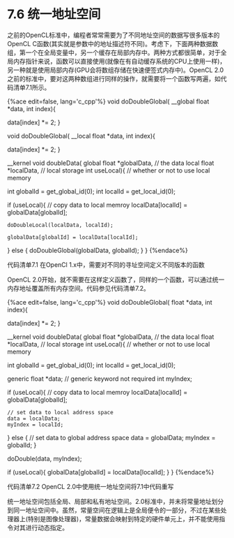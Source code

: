 # 7.6 统一地址空间

之前的OpenCL标准中，编程者常常需要为了不同地址空间的数据写很多版本的OpenCL C函数(其实就是参数中的地址描述符不同)。考虑下，下面两种数据数组，第一个在全局变量中，另一个缓存在局部内存中。两种方式都很简单，对于全局内存指针来说，函数可以直接使用(就像在有自动缓存系统的CPU上使用一样)，另一种就是使用局部内存(GPU会将数组存储在快速便签式内存中)。OpenCL 2.0之前的标准中，要对这两种数组进行同样的操作，就需要将一个函数写两遍，如代码清单7.1所示。

{%ace edit=false, lang='c_cpp'%}
void doDoubleGlobal(
  __global float *data,
  int index){

  data[index] *= 2;
}

void doDoubleGlobal(
  __local float *data,
  int index){

  data[index] *= 2;
}

__kernel
void doubleData(
  global float *globalData, // the data
  local float *localData, // local storage
  int useLocal){ // whether or not to use local memory

  int globalId = get_global_id(0);
  int localId = get_local_id(0);
  
  if (useLocal){
    // copy data to local memroy
    localData[localId] = globalData[globalId];
    
    doDoubleLocal(localData, localId);
    
    globalData[globalId] = localData[localId];
  } else {
    doDoubleGlobal(globalData, globalId);
  }
}
{%endace%}

代码清单7.1 在OpenCl 1.x中，需要对不同的寻址空间定义不同版本的函数

OpenCL 2.0开始，就不需要在这样定义函数了，同样的一个函数，可以通过统一内存地址覆盖所有内存空间。代码参见代码清单7.2。

{%ace edit=false, lang='c_cpp'%}
void doDoubleGlobal(
  float *data,
  int index){

  data[index] *= 2;
}

__kernel
void doubleData(
  global float *globalData, // the data
  local float *localData, // local storage
  int useLocal){ // whether or not to use local memory

  int globalId = get_global_id(0);
  int localId = get_local_id(0);
  
  generic float *data; // generic keyword not required
  int myIndex;
  
  if (useLocal){
    // copy data to local memroy
    localData[localId] = globalData[globalId];
    
    // set data to local address space
    data = localData;
    myIndex = localId;
  } else {
    // set data to global address space
    data = globalData;
    myIndex = globalId;
  }
  
  doDouble(data, myIndex);
  
  if (useLocal){
    globalData[globalId] = localData[localId];
  }
}
{%endace%}

代码清单7.2 OpenCL 2.0中使用统一地址空间将7.1中代码重写

统一地址空间包括全局、局部和私有地址空间。2.0标准中，并未将常量地址划分到同一地址空间中。虽然，常量空间在逻辑上是全局便令的一部分，不过在某些处理器上(特别是图像处理器)，常量数据会映射到特定的硬件单元上，并不能使用指令对其进行动态指定。



